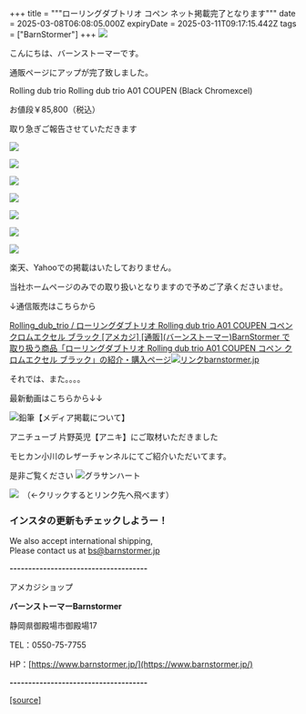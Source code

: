 +++
title = """ローリングダブトリオ コペン ネット掲載完了となります"""
date = 2025-03-08T06:08:05.000Z
expiryDate = 2025-03-11T09:17:15.442Z
tags = ["BarnStormer"]
+++
[![](https://stat.ameba.jp/user_images/20231023/16/barnstormer-go/b2/03/p/o0420015015354743273.png)](https://ameblo.jp/barnstormer-go/entry-12825670498.html)

こんにちは、バーンストーマーです。

通販ページにアップが完了致しました。

Rolling dub trio Rolling dub trio A01 COUPEN (Black Chromexcel)

お値段￥85,800（税込）

取り急ぎご報告させていただきます

[![](https://stat.ameba.jp/user_images/20250308/15/barnstormer-go/e7/54/j/o0500075015552218602.jpg)](https://stat.ameba.jp/user_images/20250308/15/barnstormer-go/e7/54/j/o0500075015552218602.jpg)

[![](https://stat.ameba.jp/user_images/20250308/15/barnstormer-go/93/e7/j/o0500075015552218614.jpg)](https://stat.ameba.jp/user_images/20250308/15/barnstormer-go/93/e7/j/o0500075015552218614.jpg)

[![](https://stat.ameba.jp/user_images/20250308/15/barnstormer-go/5b/25/j/o0500075015552218618.jpg)](https://stat.ameba.jp/user_images/20250308/15/barnstormer-go/5b/25/j/o0500075015552218618.jpg)

[![](https://stat.ameba.jp/user_images/20250308/15/barnstormer-go/44/79/j/o0500075015552218619.jpg)](https://stat.ameba.jp/user_images/20250308/15/barnstormer-go/44/79/j/o0500075015552218619.jpg)

[![](https://stat.ameba.jp/user_images/20250308/15/barnstormer-go/78/94/j/o0500075015552218605.jpg)](https://stat.ameba.jp/user_images/20250308/15/barnstormer-go/78/94/j/o0500075015552218605.jpg)

[![](https://stat.ameba.jp/user_images/20250308/15/barnstormer-go/9e/18/j/o0500075015552218608.jpg)](https://stat.ameba.jp/user_images/20250308/15/barnstormer-go/9e/18/j/o0500075015552218608.jpg)

[![](https://stat.ameba.jp/user_images/20250308/15/barnstormer-go/78/76/j/o0500075015552218622.jpg)](https://stat.ameba.jp/user_images/20250308/15/barnstormer-go/78/76/j/o0500075015552218622.jpg)

楽天、Yahooでの掲載はいたしておりません。

当社ホームページのみでの取り扱いとなりますので予めご了承くださいませ。

↓通信販売はこちらから

[Rolling\_dub\_trio / ローリングダブトリオ Rolling dub trio A01 COUPEN コペン クロムエクセル ブラック \[アメカジ\] \[通販\](バーンストーマー)BarnStormer で取り扱う商品「ローリングダブトリオ Rolling dub trio A01 COUPEN コペン クロムエクセル ブラック」の紹介・購入ページ![リンク](https://c.stat100.ameba.jp/ameblo/symbols/v3.20.0/svg/gray/editor_link.svg)barnstormer.jp](https://barnstormer.jp/view/item/000000014732)

それでは、また。。。。

最新動画はこちらから↓↓

![鉛筆](https://stat100.ameba.jp/blog/ucs/img/char/char3/519.png)【メディア掲載について】

アニチューブ 片野英児【アニキ】にご取材いただきました

モヒカン小川のレザーチャンネルにてご紹介いただいてます。

是非ご覧ください ![グラサンハート](https://stat100.ameba.jp/blog/ucs/img/char/char3/148.png)

[![](https://stat.ameba.jp/user_images/20230412/16/barnstormer-go/6a/23/p/o0108010815269242493.png)](https://www.instagram.com/barnstormer_daily/)　（←クリックするとリンク先へ飛べます）

### インスタの更新もチェックしようー！

We also accept international shipping,  
Please contact us at bs@barnstormer.jp

**\-------------------------------------**

アメカジショップ

**バーンストーマーBarnstormer**

静岡県御殿場市御殿場17

TEL：0550-75-7755

HP：[https://www.barnstormer.jp/](https://www.barnstormer.jp/)

**\-------------------------------------**

[[source]](https://ameblo.jp/barnstormer-go/entry-12889144297.html)
